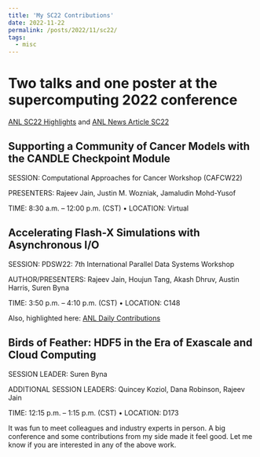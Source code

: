 ```yaml
---		
title: 'My SC22 Contributions'
date: 2022-11-22
permalink: /posts/2022/11/sc22/
tags:
  - misc
---	
```

# Two talks and one poster at the supercomputing 2022 conference
[ANL SC22 Highlights](https://sc22.cels.anl.gov/participation/) and 
[ANL News Article SC22](https://www.anl.gov/mcs/article/presentations-posters-panels-and-more-mcs-researchers-play-active-role-at-sc22/)

## Supporting a Community of Cancer Models with the CANDLE Checkpoint Module

SESSION: Computational Approaches for Cancer Workshop (CAFCW22) 

PRESENTERS: Rajeev Jain, Justin M. Wozniak, Jamaludin Mohd-Yusof

TIME: 8:30 a.m. – 12:00 p.m. (CST) • LOCATION: Virtual

## Accelerating Flash-X Simulations with Asynchronous I/O

SESSION: PDSW22: 7th International Parallel Data Systems Workshop

AUTHOR/PRESENTERS: Rajeev Jain, Houjun Tang, Akash Dhruv, Austin Harris, Suren Byna

TIME: 3:50 p.m. – 4:10 p.m. (CST) • LOCATION: C148

Also, highlighted here: [ANL Daily Contributions](https://www.anl.gov/mcs/article/presentations-posters-panels-and-more-mcs-researchers-play-active-role-at-sc22) 


## Birds of Feather: HDF5 in the Era of Exascale and Cloud Computing

SESSION LEADER: Suren Byna

ADDITIONAL SESSION LEADERS: Quincey Koziol, Dana Robinson, Rajeev Jain

TIME: 12:15 p.m. – 1:15 p.m. (CST) • LOCATION: D173

It was fun to meet colleagues and industry experts in person. 
A big conference and some contributions from my side made it feel good. 
Let me know if you are interested in any of the above work.

